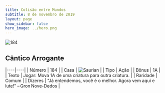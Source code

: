```yaml
---
title: Colisão entre Mundos
subtitle: 8 de novembro de 2019
layout: page
show_sidebar: false
hero_image: ../hero.png
---
```


![184](https://cdn.keyforgegame.com/media/card_front/pt/452_184_42256X426662_pt.png)

## Cântico Arrogante

|----|----|
| Número | 184 |
| Casa | ![Saurian](https://archonarcana.com/images/thumb/9/9e/Saurian_P.png/22px-Saurian_P.png "Sauro") |
| Tipo | Ação |
| Bônus | 1A |
| Texto | Jogar: Mova 1A de uma criatura para outra criatura. |
| Raridade | Comum |
| Dizeres | “Já entendemos, você é o melhor.  Agora vem aqui e lute!” – Gron Nove-Dedos |
